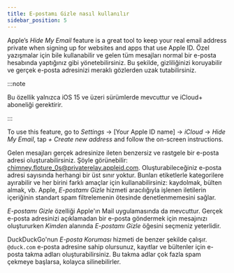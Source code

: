 ```yaml
---
title: E-postamı Gizle nasıl kullanılır
sidebar_position: 5
---
```


Apple’s *Hide My Email* feature is a great tool to keep your real email address private when signing up for websites and apps that use Apple ID. Özel yazışmalar için bile kullanabilir ve gelen tüm mesajları normal bir e-posta hesabında yaptığınız gibi yönetebilirsiniz. Bu şekilde, gizliliğinizi koruyabilir ve gerçek e-posta adresinizi meraklı gözlerden uzak tutabilirsiniz.

:::note

Bu özellik yalnızca iOS 15 ve üzeri sürümlerde mevcuttur ve iCloud+ aboneliği gerektirir.

:::

To use this feature, go to *Settings* → [Your Apple ID name] → *iCloud* → *Hide My Email*, tap *+ Create new address* and follow the on-screen instructions.

Gelen mesajları gerçek adresinize ileten benzersiz ve rastgele bir e-posta adresi oluşturabilirsiniz. Şöyle görünebilir: chimney.floture_0s@privaterelay.appleid.com. Oluşturabileceğiniz e-posta adresi sayısında herhangi bir üst sınır yoktur. Bunları etiketlerle kategorilere ayırabilir ve her birini farklı amaçlar için kullanabilirsiniz: kaydolmak, bülten almak, vb. Apple, *E-postamı Gizle* hizmeti aracılığıyla işlenen iletilerin içeriğinin standart spam filtrelemenin ötesinde denetlenmemesini sağlar.

*E-postamı Gizle* özelliği Apple'ın Mail uygulamasında da mevcuttur. Gerçek e-posta adresinizi açıklamadan bir e-posta göndermek için mesajınızı oluştururken *Kimden* alanında *E-postamı Gizle* öğesini seçmeniz yeterlidir.

DuckDuckGo'nun *E-posta Koruması* hizmeti de benzer şekilde çalışır. `@duck.com` e-posta adresine sahip olursunuz, kayıtlar ve bültenler için e-posta takma adları oluşturabilirsiniz. Bu takma adlar çok fazla spam çekmeye başlarsa, kolayca silinebilirler.
